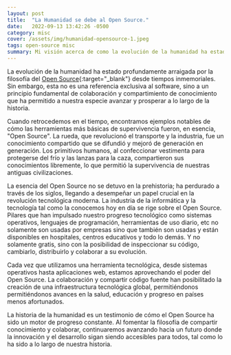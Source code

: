```yaml
---
layout: post
title:  "La Humanidad se debe al Open Source."
date:   2022-09-13 13:42:26 -0500
category: misc
cover: /assets/img/humanidad-opensource-1.jpeg
tags: open-source misc
summary: Mi visión acerca de como la evolución de la humanidad ha estado profundamente arraigada por la filosofía del Open Source desde tiempos inmemoriales. Sin embargo, esta no es una referencia exclusiva al software, sino a un principio fundamental de colaboración y compartimiento de conocimiento que ha permitido a nuestra especie avanzar y prosperar a lo largo de la historia.
---
```


La evolución de la humanidad ha estado profundamente arraigada por la filosofía del [Open Source](https://es.wikipedia.org/wiki/C%C3%B3digo_abierto){:target="_blank"} desde tiempos inmemoriales. Sin embargo, esta no es una referencia exclusiva al software, sino a un principio fundamental de colaboración y compartimiento de conocimiento que ha permitido a nuestra especie avanzar y prosperar a lo largo de la historia.

Cuando retrocedemos en el tiempo, encontramos ejemplos notables de cómo las herramientas más básicas de supervivencia fueron, en esencia, "Open Source". La rueda, que revolucionó el transporte y la industria, fue un conocimiento compartido que se difundió y mejoró de generación en generación. Los primitivos humanos, al confeccionar vestimenta para protegerse del frío y las lanzas para la caza, compartieron sus conocimientos libremente, lo que permitió la supervivencia de nuestras antiguas civilizaciones.

La esencia del Open Source no se detuvo en la prehistoria; ha perdurado a través de los siglos, llegando a desempeñar un papel crucial en la revolución tecnológica moderna. La industria de la informática y la tecnología tal como la conocemos hoy en día se rige sobre el Open Source. Pilares que han impulsado nuestro progreso tecnológico como sistemas operativos, lenguajes de programación, herramientas de uso diario, etc no solamente son usadas por empresas sino que también son usadas y están disponibles en hospitales, centros educativos y todo lo demás. Y no solamente gratis, sino con la posibilidad de inspeccionar su código, cambiarlo, distribuirlo y colaborar a su evolución.

Cada vez que utilizamos una herramienta tecnológica, desde sistemas operativos hasta aplicaciones web, estamos aprovechando el poder del Open Source. La colaboración y compartir código fuente han posibilitado la creación de una infraestructura tecnológica global, permitiéndonos permitiéndonos avances en la salud, educación y progreso en países menos afortunados.

La historia de la humanidad es un testimonio de cómo el Open Source ha sido un motor de progreso constante. Al fomentar la filosofía de compartir conocimiento y colaborar, continuaremos avanzando hacia un futuro donde la innovación y el desarrollo sigan siendo accesibles para todos, tal como lo ha sido a lo largo de nuestra historia.
